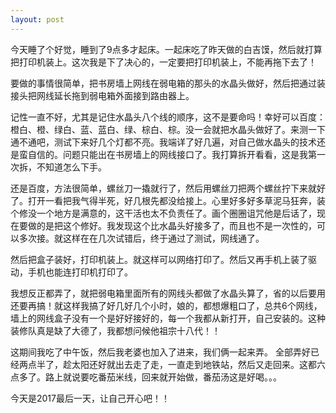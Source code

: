 ```yaml
---
layout: post
---
```

今天睡了个好觉，睡到了9点多才起床。一起床吃了昨天做的白吉馍，然后就打算把打印机装上。这次我是下了决心的，一定要把打印机装上，不能再拖下去了！  

要做的事情很简单，把书房墙上网线在弱电箱的那头的水晶头做好，然后把通过装接头把网线延长拖到弱电箱外面接到路由器上。  

记性一直不好，尤其是记住水晶头八个线的顺序，这不是要命吗！幸好可以百度：橙白、橙、绿白、蓝、蓝白、绿、棕白、棕。没一会就把水晶头做好了。来测一下通不通吧，测试下来好几个灯都不亮。我端详了好几遍，对自己做水晶头的技术还是蛮自信的。问题只能出在书房墙上的网线接口了。我打算拆开看看，这是我第一次拆，不知道怎么下手。  

还是百度，方法很简单，螺丝刀一撬就行了，然后用螺丝刀把两个螺丝拧下来就好了。打开一看把我气得半死，好几根先都没给接上。心里好多好多草泥马狂奔，装个修没一个地方是满意的，这干活也太不负责任了。画个圈圈诅咒他是后话了，现在要做的是把这个修好。我发现这个比水晶头好接多了，而且也不是一次性的，可以多次接。就这样在在几次试错后，终于通过了测试，网线通了。  

然后把盒子装好，打印机装上。就这样可以网络打印了。然后又再手机上装了驱动，手机也能连打印机打印了。  

我想反正都弄了，就把弱电箱里面所有的网线头都做了水晶头算了，省的以后要用还要再搞！就这样我搞了好几好几个小时，娘的，都想爆粗口了，总共6个网线，墙上的网线盒子没有一个是好好接好的，每一个我都从新打开，自己安装的。这种装修队真是缺了大德了，我都想问候他祖宗十八代！！  

这期间我吃了中午饭，然后我老婆也加入了进来，我们俩一起来弄。 全部弄好已经两点半了，趁太阳还好就出去走了走，一直走到地铁站，然后又走回来。这都六点多了。路上就说要吃番茄米线，回来就开始做，番茄汤这是好喝。。。 


今天是2017最后一天，让自己开心吧！！

